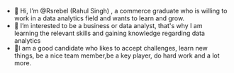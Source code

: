 - 👋 Hi, I’m @Rsrebel (Rahul Singh) , a commerce graduate who is willing to work in a data analytics field and wants to learn and grow.
- 👀 I’m interested to be a business or data analyst, that's why I am learning the relevant skills and gaining knowledge regarding data analytics
- 👀I am a good candidate who likes to accept challenges, learn new things, be a nice team member,be a key player, do hard work and a lot more.



<!---
Rsrebel/Rsrebel is a ✨ special ✨ repository because its `README.md` (this file) appears on your GitHub profile.
You can click the Preview link to take a look at your changes.
--->
